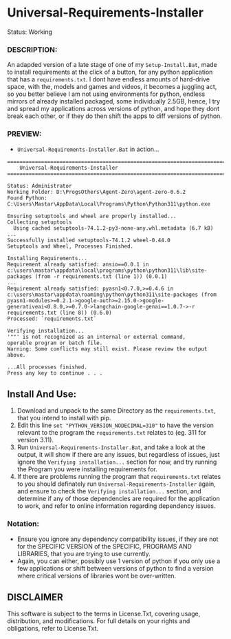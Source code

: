 # Universal-Requirements-Installer
Status: Working

### DESCRIPTION:
An adapded version of a late stage of one of my `Setup-Install.Bat`, made to install requirements at the click of a button, for any python application that has a `requirements.txt`. I dont have endless amounts of hard-drive space, with the, models and games and videos, it becomes a juggling act, so you better believe I am not using environments for python, endless mirrors of already installed packaged, some individually 2.5GB, hence, I try and spread my applications across versions of python, and hope they dont break each other, or if they do then shift the apps to diff versions of python. 

### PREVIEW:
- `Universal-Requirements-Installer.Bat` in action...
```
========================================================================================================================
    Universal-Requirements-Installer
========================================================================================================================

Status: Administrator
Working Folder: D:\ProgsOthers\Agent-Zero\agent-zero-0.6.2
Found Python: C:\Users\Mastar\AppData\Local\Programs\Python\Python311\python.exe

Ensuring setuptools and wheel are properly installed...
Collecting setuptools
  Using cached setuptools-74.1.2-py3-none-any.whl.metadata (6.7 kB)
...
Successfully installed setuptools-74.1.2 wheel-0.44.0
Setuptools and Wheel, Processes Finished.

Installing Requirements...
Requirement already satisfied: ansio==0.0.1 in c:\users\mastar\appdata\local\programs\python\python311\lib\site-packages (from -r requirements.txt (line 1)) (0.0.1)
...
Requirement already satisfied: pyasn1<0.7.0,>=0.4.6 in c:\users\mastar\appdata\roaming\python\python311\site-packages (from pyasn1-modules>=0.2.1->google-auth>=2.15.0->google-generativeai<0.8.0,>=0.7.0->langchain-google-genai==1.0.7->-r requirements.txt (line 8)) (0.6.0)
Processed: `requirements.txt`

Verifying installation...
'""' is not recognized as an internal or external command,
operable program or batch file.
Warning: Some conflicts may still exist. Please review the output above.

...All processes finished.
Press any key to continue . . .

```

## Install And Use:
1. Download and unpack to the same Directory as the `requirements.txt`, that you intend to install with pip.
2. Edit this line `set "PYTHON_VERSION_NODECIMAL=310"` to have the version relevant to the program the `requirements.txt` relates to (eg. 311 for version 3.11).
3. Run `Universal-Requirements-Installer.Bat`, and take a look at the output, it will show if there are any issues, but regardless of issues, just ignore the `Verifying installation...` section for now, and try running the Program you were installing requirements for.
4. If there are problems running the program that  `requirements.txt` relates to you should definately run `Universal-Requirements-Installer` again, and ensure to check the `Verifying installation...` section, and determine if any of those dependencies are required for the application to work, and refer to online information regarding dependency issues.

### Notation:
- Ensure you ignore any dependency compatibility issues, if they are not for the SPECIFIC VERSION of the SPECIFIC, PROGRAMS AND LIBRARIES, that you are trying to use currently. 
- Again, you can either, possibly use 1 version of python if you only use a few applications or shift between versions of python to find a version where critical versions of libraries wont be over-written.

## DISCLAIMER
This software is subject to the terms in License.Txt, covering usage, distribution, and modifications. For full details on your rights and obligations, refer to License.Txt.
